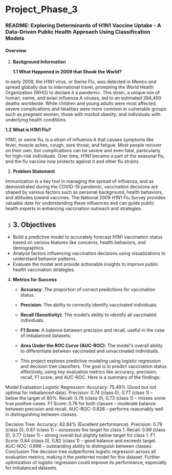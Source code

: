 # Project_Phase_3

### README: Exploring Determinants of H1N1 Vaccine Uptake - A Data-Driven Public Health Approach Using Classification Models

#### Overview

1. **Background Information**

   **1.1 What Happened in 2009 that Shook the World?**

In early 2009, the H1N1 virus, or Swine Flu, was detected in Mexico and spread globally due to international travel, prompting the World Health Organization (WHO) to declare it a pandemic. This strain, a unique mix of human, swine, and avian influenza A viruses, led to an estimated 284,400 deaths worldwide. While children and young adults were most affected, severe complications and fatalities were more common in vulnerable groups such as pregnant women, those with morbid obesity, and individuals with underlying health conditions.

   **1.2 What is H1N1 Flu?**

H1N1, or swine flu, is a strain of influenza A that causes symptoms like fever, muscle aches, cough, sore throat, and fatigue. Most people recover on their own, but complications can be severe and even fatal, particularly for high-risk individuals. Over time, H1N1 became a part of the seasonal flu, and the flu vaccine now protects against it and other flu strains.

2. **Problem Statement**

Immunization is a key tool in managing the spread of influenza, and as demonstrated during the COVID-19 pandemic, vaccination decisions are shaped by various factors such as personal background, health behaviors, and attitudes toward vaccines. The National 2009 H1N1 Flu Survey provides valuable data for understanding these influences and can guide public health experts in enhancing vaccination outreach and strategies.

3. ## 3. Objectives 

* Build a predictive model to accurately forecast H1N1 vaccination status based on various features like concerns, health behaviors, and demographics.
* Analyze factors influencing vaccination decisions using visualizations to understand behavior patterns.
* Evaluate the model and provide actionable insights to improve public health vaccination strategies.


4. **Metrics for Success**
   - **Accuracy**: The proportion of correct predictions for vaccination status.
   - **Precision**: The ability to correctly identify vaccinated individuals.
   - **Recall (Sensitivity)**: The model’s ability to identify all vaccinated individuals.
   - **F1 Score**: A balance between precision and recall, useful in the case of imbalanced datasets.
   - **Area Under the ROC Curve (AUC-ROC)**: The model's overall ability to differentiate between vaccinated and unvaccinated individuals.
  
   - This project explores predictive modeling using logistic regression and decision tree classifiers. The goal is to predict vaccination status effectively, using key evaluation metrics like accuracy, precision, recall, F1 score, and AUC-ROC. Here is a summary of the findings:

Model Evaluation
Logistic Regression:
Accuracy: 75.49% (Good but not optimal for imbalanced data).
Precision: 0.74 (class 0), 0.77 (class 1) – below the target of 80%.
Recall: 0.78 (class 0), 0.73 (class 1) – misses some true positive cases.
F1 Score: 0.76 for both classes – moderate balance between precision and recall.
AUC-ROC: 0.828 – performs reasonably well in distinguishing between classes.


Decision Tree:
Accuracy: 82.84% (Excellent performance).
Precision: 0.79 (class 0), 0.87 (class 1) – surpasses the target for class 1.
Recall: 0.89 (class 0), 0.77 (class 1) – strong overall but slightly below target for class 1.
F1 Score: 0.84 (class 0), 0.82 (class 1) – good balance and exceeds target.
AUC-ROC: 0.896 – outstanding ability to distinguish between classes.
Conclusion
The decision tree outperforms logistic regression across all evaluation metrics, making it the preferred model for this dataset. Further optimization of logistic regression could improve its performance, especially for imbalanced datasets.
